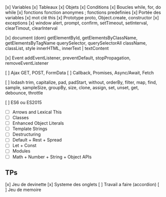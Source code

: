 [x] Variables
[x] Tableaux
[x] Objets
[x] Conditions
[x] Boucles
while, for, do while
[x] fonctions
fonction anonymes ; fonctions predefinies
[x] Portée des variables
[x] mot clé this
[x] Prototype
proto, Object.create, constructor
[x] exceptions
[x] window
alert, prompt, confirm, setTimeout, setInterval, clearTimout, clearInterval

[x] document (dom)
getElementById, getElementsByClassName, getElementsByTagName
querySelector, querySelectorAll
className, classList, style
innerHTML, innerText | textContent

[x] Event
addEventListener, preventDefault, stopPropagation, removeEventListener

[ ] Ajax
GET, POST, FormData
[ ] Callback, Promises, Async/Await, Fetch

[ ] lodash
trim, capitalize, pad, padStart, without, orderBy, filter, map, find, sample, sampleSize, groupBy, size, clone, assign, set, unset, get, debounce, throttle

[ ] ES6 ou ES2015

- [ ] Arrows and Lexical This
- [ ] Classes
- [ ] Enhanced Object Literals
- [ ] Template Strings
- [ ] Destructuring
- [ ] Default + Rest + Spread
- [ ] Let + Const
- [ ] Modules
- [ ] Math + Number + String + Object APIs

## TPs

[x] Jeu de devinette
[x] Systeme des onglets
[ ] Travail a faire (accordion)
[ ] Jeu de memoire
